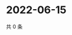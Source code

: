 # 2022-06-15

共 0 条

<!-- BEGIN WEIBO -->
<!-- 最后更新时间 Wed Jun 15 2022 05:00:50 GMT+0800 (China Standard Time) -->

<!-- END WEIBO -->
